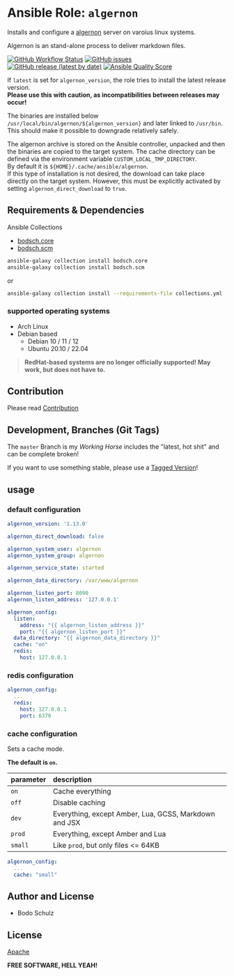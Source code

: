 
# Ansible Role:  `algernon`

Installs and configure a [algernon](https://github.com/xyproto/algernon) server on varoius linux systems.

Algernon is an stand-alone process to deliver markdown files.


[![GitHub Workflow Status](https://img.shields.io/github/actions/workflow/status/bodsch/ansible-algernon/main.yml?branch=main)][ci]
[![GitHub issues](https://img.shields.io/github/issues/bodsch/ansible-algernon)][issues]
[![GitHub release (latest by date)](https://img.shields.io/github/v/release/bodsch/ansible-algernon)][releases]
[![Ansible Quality Score](https://img.shields.io/ansible/quality/50067?label=role%20quality)][quality]

[ci]: https://github.com/bodsch/ansible-algernon/actions
[issues]: https://github.com/bodsch/ansible-algernon/issues?q=is%3Aopen+is%3Aissue
[releases]: https://github.com/bodsch/ansible-algernon/releases
[quality]: https://galaxy.ansible.com/bodsch/algernon


If `latest` is set for `algernon_version`, the role tries to install the latest release version.  
**Please use this with caution, as incompatibilities between releases may occur!**

The binaries are installed below `/usr/local/bin/algernon/${algernon_version}` and later linked to `/usr/bin`.
This should make it possible to downgrade relatively safely.

The algernon archive is stored on the Ansible controller, unpacked and then the binaries are copied to the target system.
The cache directory can be defined via the environment variable `CUSTOM_LOCAL_TMP_DIRECTORY`.  
By default it is `${HOME}/.cache/ansible/algernon`.  
If this type of installation is not desired, the download can take place directly on the target system. 
However, this must be explicitly activated by setting `algernon_direct_download` to `true`.


## Requirements & Dependencies

Ansible Collections

- [bodsch.core](https://github.com/bodsch/ansible-collection-core)
- [bodsch.scm](https://github.com/bodsch/ansible-collection-scm)

```bash
ansible-galaxy collection install bodsch.core
ansible-galaxy collection install bodsch.scm
```
or
```bash
ansible-galaxy collection install --requirements-file collections.yml
```

### supported operating systems

* Arch Linux
* Debian based
    - Debian 10 / 11 / 12
    - Ubuntu 20.10 / 22.04

> **RedHat-based systems are no longer officially supported! May work, but does not have to.**


## Contribution

Please read [Contribution](CONTRIBUTING.md)

## Development,  Branches (Git Tags)

The `master` Branch is my *Working Horse* includes the "latest, hot shit" and can be complete broken!

If you want to use something stable, please use a [Tagged Version](https://github.com/bodsch/ansible-algernon/tags)!
    
    
## usage

### default configuration

```yaml
algernon_version: '1.13.0'

algernon_direct_download: false

algernon_system_user: algernon
algernon_system_group: algernon

algernon_service_state: started

algernon_data_directory: /var/www/algernon

algernon_listen_port: 8090
algernon_listen_address: '127.0.0.1'

algernon_config:
  listen:
    address: "{{ algernon_listen_address }}"
    port: "{{ algernon_listen_port }}"
  data_directory: "{{ algernon_data_directory }}"
  cache: "on"
  redis:
    host: 127.0.0.1
```

### redis configuration

```yaml
algernon_config:
  ...
  redis:
    host: 127.0.0.1
    port: 6379
```

### cache configuration

Sets a cache mode.

**The default is `on`.**

| parameter | description |
| :----     | :-----      |
| `on`      | Cache everything |
| `off`     | Disable caching |
| `dev`     | Everything, except Amber, Lua, GCSS, Markdown and JSX |
| `prod`    | Everything, except Amber and Lua |
| `small`   | Like `prod`, but only files <= 64KB |

```yaml
algernon_config:
  ...
  cache: "small"
```

## Author and License

- Bodo Schulz

## License

[Apache](LICENSE)

**FREE SOFTWARE, HELL YEAH!**
